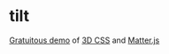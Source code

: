 # tilt

[Gratuitous demo](http://mccalluc.github.io/tilt/) 
of [3D CSS](http://desandro.github.io/3dtransforms/)
and [Matter.js](http://brm.io/matter-js/)
